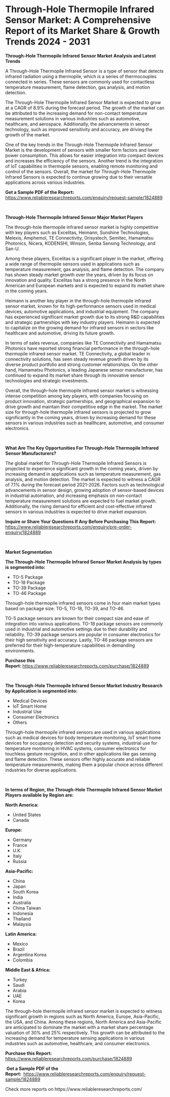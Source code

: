 <p><h1>Through-Hole Thermopile Infrared Sensor Market: A Comprehensive Report of its Market Share & Growth Trends 2024 - 2031</h1></p><p><strong>Through-Hole Thermopile Infrared Sensor Market Analysis and Latest Trends</strong></p>
<p><p>A Through-Hole Thermopile Infrared Sensor is a type of sensor that detects infrared radiation using a thermopile, which is a series of thermocouples connected in series. These sensors are commonly used for contactless temperature measurement, flame detection, gas analysis, and motion detection.</p><p>The Through-Hole Thermopile Infrared Sensor Market is expected to grow at a CAGR of 8.9% during the forecast period. The growth of the market can be attributed to the increasing demand for non-contact temperature measurement solutions in various industries such as automotive, healthcare, and aerospace. Additionally, the advancements in sensor technology, such as improved sensitivity and accuracy, are driving the growth of the market.</p><p>One of the key trends in the Through-Hole Thermopile Infrared Sensor Market is the development of sensors with smaller form factors and lower power consumption. This allows for easier integration into compact devices and increases the efficiency of the sensors. Another trend is the integration of IoT capabilities in thermopile sensors, enabling remote monitoring and control of the sensors. Overall, the market for Through-Hole Thermopile Infrared Sensors is expected to continue growing due to their versatile applications across various industries.</p></p>
<p><strong>Get a Sample PDF of the Report:&nbsp;</strong> <a href="https://www.reliableresearchreports.com/enquiry/request-sample/1824889">https://www.reliableresearchreports.com/enquiry/request-sample/1824889</a></p>
<p>&nbsp;</p>
<p><strong>Through-Hole Thermopile Infrared Sensor Major Market Players</strong></p>
<p><p>The through-hole thermopile infrared sensor market is highly competitive with key players such as Excelitas, Heimann, Sunshine Technologies, Melexis, Amphemol, TE Connectivity, Orisystech, Semitec, Hamamatsu Photonics, Nicera, KODENSHI, Winson, Senba Sensing Technology, and San-U.</p><p>Among these players, Excelitas is a significant player in the market, offering a wide range of thermopile sensors used in applications such as temperature measurement, gas analysis, and flame detection. The company has shown steady market growth over the years, driven by its focus on innovation and quality. Excelitas has a strong presence in the North American and European markets and is expected to expand its market share in the coming years.</p><p>Heimann is another key player in the through-hole thermopile infrared sensor market, known for its high-performance sensors used in medical devices, automotive applications, and industrial equipment. The company has experienced significant market growth due to its strong R&D capabilities and strategic partnerships with key industry players. Heimann is expected to capitalize on the growing demand for infrared sensors in sectors like healthcare and automotive, driving its future growth.</p><p>In terms of sales revenue, companies like TE Connectivity and Hamamatsu Photonics have reported strong financial performance in the through-hole thermopile infrared sensor market. TE Connectivity, a global leader in connectivity solutions, has seen steady revenue growth driven by its diverse product portfolio and strong customer relationships. On the other hand, Hamamatsu Photonics, a leading Japanese sensor manufacturer, has continued to expand its market share through its innovative sensor technologies and strategic investments.</p><p>Overall, the through-hole thermopile infrared sensor market is witnessing intense competition among key players, with companies focusing on product innovation, strategic partnerships, and geographical expansion to drive growth and maintain their competitive edge in the market. The market size for through-hole thermopile infrared sensors is projected to grow significantly in the coming years, driven by increasing demand for these sensors in various industries such as healthcare, automotive, and consumer electronics.</p></p>
<p>&nbsp;</p>
<p><strong>What Are The Key Opportunities For Through-Hole Thermopile Infrared Sensor Manufacturers?</strong></p>
<p><p>The global market for Through-Hole Thermopile Infrared Sensors is projected to experience significant growth in the coming years, driven by increasing demand in applications such as temperature measurement, gas analysis, and motion detection. The market is expected to witness a CAGR of 7.1% during the forecast period 2021-2026. Factors such as technological advancements in sensor design, growing adoption of sensor-based devices in industrial automation, and increasing emphasis on non-contact temperature measurement solutions are expected to fuel market growth. Additionally, the rising demand for efficient and cost-effective infrared sensors in various industries is expected to drive market expansion.</p></p>
<p><strong>Inquire or Share Your Questions If Any Before Purchasing This Report:</strong> <a href="https://www.reliableresearchreports.com/enquiry/pre-order-enquiry/1824889">https://www.reliableresearchreports.com/enquiry/pre-order-enquiry/1824889</a></p>
<p>&nbsp;</p>
<p><strong>Market Segmentation</strong></p>
<p><strong>The Through-Hole Thermopile Infrared Sensor Market Analysis by types is segmented into:</strong></p>
<p><ul><li>TO-5 Package</li><li>TO-18 Package</li><li>TO-39 Package</li><li>TO-46 Package</li></ul></p>
<p><p>Through-hole thermopile infrared sensors come in four main market types based on package size: TO-5, TO-18, TO-39, and TO-46. </p><p>TO-5 package sensors are known for their compact size and ease of integration into various applications. TO-18 package sensors are commonly used in industrial and automotive settings due to their durability and reliability. TO-39 package sensors are popular in consumer electronics for their high sensitivity and accuracy. Lastly, TO-46 package sensors are preferred for their high-temperature capabilities in demanding environments.</p></p>
<p><strong>Purchase this Report:&nbsp;</strong><a href="https://www.reliableresearchreports.com/purchase/1824889">https://www.reliableresearchreports.com/purchase/1824889</a></p>
<p>&nbsp;</p>
<p><strong>The Through-Hole Thermopile Infrared Sensor Market Industry Research by Application is segmented into:</strong></p>
<p><ul><li>Medical Devices</li><li>IoT Smart Home</li><li>Industrial Use</li><li>Consumer Electronics</li><li>Others</li></ul></p>
<p><p>Through-hole thermopile infrared sensors are used in various applications such as medical devices for body temperature monitoring, IoT smart home devices for occupancy detection and security systems, industrial use for temperature monitoring in HVAC systems, consumer electronics for touchless gesture recognition, and in other applications like gas sensing and flame detection. These sensors offer highly accurate and reliable temperature measurements, making them a popular choice across different industries for diverse applications.</p></p>
<p>&nbsp;</p>
<p><strong>In terms of Region, the Through-Hole Thermopile Infrared Sensor Market Players available by Region are:</strong></p>
<p>
    <p> <strong> North America: </strong>
        <ul>
            <li>United States</li>
            <li>Canada</li>
        </ul>
        </p> 
    <p> <strong> Europe: </strong>
        <ul>
            <li>Germany</li>
            <li>France</li>
            <li>U.K.</li>
            <li>Italy</li>
            <li>Russia</li>
        </ul>
        </p> 
    <p> <strong> Asia-Pacific: </strong>
        <ul>
            <li>China</li>
            <li>Japan</li>
            <li>South Korea</li>
            <li>India</li>
            <li>Australia</li>
            <li>China Taiwan</li>
            <li>Indonesia</li>
            <li>Thailand</li>
            <li>Malaysia</li>
        </ul>
        </p> 
    <p> <strong> Latin America: </strong>
        <ul>
            <li>Mexico</li>
            <li>Brazil</li>
            <li>Argentina Korea</li>
            <li>Colombia</li>
        </ul>
        </p> 
    <p> <strong> Middle East & Africa: </strong>
        <ul>
            <li>Turkey</li>
            <li>Saudi</li>
            <li>Arabia</li>
            <li>UAE</li>
            <li>Korea</li>
        </ul>
    </p>
    </p>
<p><p>The through-hole thermopile infrared sensor market is expected to witness significant growth in regions such as North America, Europe, Asia-Pacific, the USA, and China. Among these regions, North America and Asia-Pacific are anticipated to dominate the market with a market share percentage valuation of 30% and 25% respectively. This growth can be attributed to the increasing demand for temperature sensing applications in various industries such as automotive, healthcare, and consumer electronics.</p></p>
<p><strong>Purchase this Report: </strong><a href="https://www.reliableresearchreports.com/purchase/1824889">https://www.reliableresearchreports.com/purchase/1824889</a></p>
<p>&nbsp;<strong>Get a Sample PDF of the Report:&nbsp;&nbsp;</strong><a href="https://www.reliableresearchreports.com/enquiry/request-sample/1824889">https://www.reliableresearchreports.com/enquiry/request-sample/1824889</a></p>
<p><strong></strong></p>
<p>Check more reports on https://www.reliableresearchreports.com/</p>